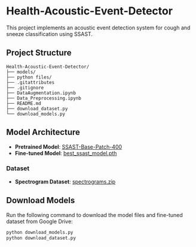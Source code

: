 # Health-Acoustic-Event-Detector

This project implements an acoustic event detection system for cough and sneeze classification using SSAST.

## Project Structure
```text
Health-Acoustic-Event-Detector/
├── models/
├── python files/
├── .gitattributes
├── .gitignore
├── DataAugmentation.ipynb
├── Data_Preprocessing.ipynb
├── README.md
├── download_dataset.py
└── download_models.py
```
##  Model Architecture

- **Pretrained Model**: [SSAST-Base-Patch-400](https://drive.google.com/file/d/19mk5EPrfhFqtV2h1wx9eflYQr4SCqECs/view?usp=drive_link)
- **Fine-tuned Model**: [best_ssast_model.pth](https://drive.google.com/file/d/1O1L5r89LEm3pylf6uzkH90j6pG3pzk4s/view?usp=drive_link)

### Dataset
- **Spectrogram Dataset**: [spectrograms.zip](https://drive.google.com/file/d/16taCsZOmOJ22qw0LVTQmMcKlMTP3DTUY/view?usp=drive_link)

##  Download Models
Run the following command to download the model files  and fine-tuned dataset from Google Drive:
```bash
python download_models.py
python download_dataset.py



